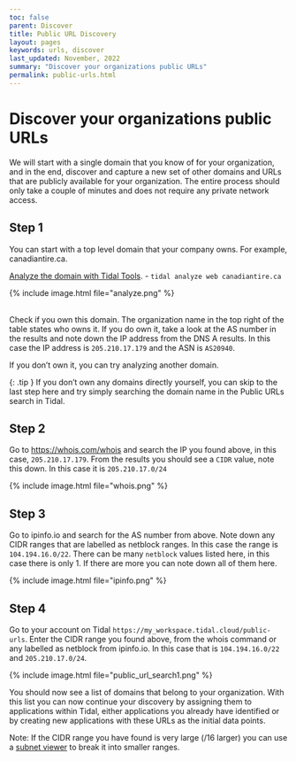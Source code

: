 ```yaml
---
toc: false
parent: Discover
title: Public URL Discovery
layout: pages
keywords: urls, discover
last_updated: November, 2022
summary: "Discover your organizations public URLs"
permalink: public-urls.html
---
```


# Discover your organizations public URLs
We will start with a single domain that you know of for your organization, and in the end, discover
and capture a new set of other domains and URLs that are publicly available for your organization.
The entire process should only take a couple of minutes and does not require any private network access.

## Step 1
You can start with a top level domain that your company owns. For example, canadiantire.ca.

[Analyze the domain with Tidal Tools](https://guides.tidal.cloud/analyze.html). - `tidal analyze web canadiantire.ca`

{% include image.html file="analyze.png" %}
<br>
<br>

Check if you own this domain. The organization name in the top right of the table states who owns it.
If you do own it, take a look at the AS number in the results and note down the IP address from the DNS A results.
In this case the IP address is `205.210.17.179` and the ASN is `AS20940`.

If you don’t own it, you can try analyzing another domain.

{: .tip }
If you don’t own any domains directly yourself, you can skip
to the last step here and try simply searching the domain name in the
Public URLs search in Tidal.

## Step 2
Go to https://whois.com/whois and search the IP you found above, in this case, `205.210.17.179`.
From the results you should see a `CIDR` value, note this down. In this case it is `205.210.17.0/24`

{% include image.html file="whois.png" %}

## Step 3
Go to ipinfo.io and search for the AS number from above. Note down any CIDR ranges that are labelled as netblock ranges.
In this case the range is `104.194.16.0/22`. There can be many `netblock` values listed here, in this case there is only 1.
If there are more you can note down all of them here.

{% include image.html file="ipinfo.png" %}

## Step 4
Go to your account on Tidal `https://my_workspace.tidal.cloud/public-urls`.
Enter the CIDR range you found above, from the whois command or any labelled as netblock from ipinfo.io.
In this case that is `104.194.16.0/22` and `205.210.17.0/24`.

{% include image.html file="public_url_search1.png" %}

You should now see a list of domains that belong to your organization.
With this list you can now continue your discovery by assigning them to applications within Tidal,
either applications you already have identified or by creating new applications with these URLs as the initial data points.

Note: If the CIDR range you have found is very large (/16 larger) you can use a <a href="https://tidalcloud.com/subnet-builder/">subnet viewer</a> to break it into smaller ranges.
